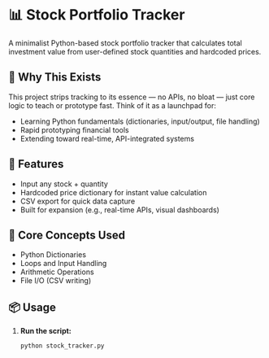# 📊 Stock Portfolio Tracker

A minimalist Python-based stock portfolio tracker that calculates total investment value from user-defined stock quantities and hardcoded prices.

## 🚀 Why This Exists

This project strips tracking to its essence — no APIs, no bloat — just core logic to teach or prototype fast. Think of it as a launchpad for:

- Learning Python fundamentals (dictionaries, input/output, file handling)
- Rapid prototyping financial tools
- Extending toward real-time, API-integrated systems

## 🔧 Features

- Input any stock + quantity
- Hardcoded price dictionary for instant value calculation
- CSV export for quick data capture
- Built for expansion (e.g., real-time APIs, visual dashboards)

## 🧠 Core Concepts Used

- Python Dictionaries
- Loops and Input Handling
- Arithmetic Operations
- File I/O (CSV writing)

## 📦 Usage

1. **Run the script:**
   ```bash
   python stock_tracker.py
